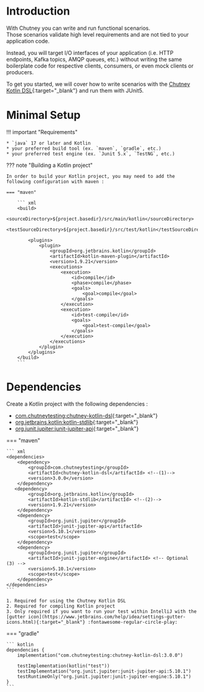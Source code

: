 <!--
  ~ SPDX-FileCopyrightText: 2017-2024 Enedis
  ~
  ~ SPDX-License-Identifier: Apache-2.0
  ~
-->

# Introduction

With Chutney you can write and run functional scenarios.  
Those scenarios validate high level requirements and are not tied to your application code.

Instead, you will target I/O interfaces of your application (i.e. HTTP endpoints, Kafka topics, AMQP queues, etc.)
without writing the same boilerplate code for respective clients, consumers, or even mock clients or producers.

To get you started, we will cover how to write scenarios with the [Chutney Kotlin DSL](https://github.com/Enedis-OSS/chutney/tree/main/kotlin-dsl){:target="_blank"}
and run them with JUnit5.

# Minimal Setup

!!! important "Requirements"

    * `java` 17 or later and Kotlin
    * your preferred build tool (ex. `maven`, `gradle`, etc.)
    * your preferred test engine (ex. `Junit 5.x`, `TestNG`, etc.)

??? note "Building a Kotlin project"

    In order to build your Kotlin project, you may need to add the following configuration with maven :

    === "maven"

        ``` xml
        <build>
            <sourceDirectory>${project.basedir}/src/main/kotlin</sourceDirectory>
            <testSourceDirectory>${project.basedir}/src/test/kotlin</testSourceDirectory>

            <plugins>
                <plugin>
                    <groupId>org.jetbrains.kotlin</groupId>
                    <artifactId>kotlin-maven-plugin</artifactId>
                    <version>1.9.21</version>
                    <executions>
                        <execution>
                            <id>compile</id>
                            <phase>compile</phase>
                            <goals>
                                <goal>compile</goal>
                            </goals>
                        </execution>
                        <execution>
                            <id>test-compile</id>
                            <goals>
                                <goal>test-compile</goal>
                            </goals>
                        </execution>
                    </executions>
                </plugin>
            </plugins>
        </build>
        ```

# Dependencies

Create a Kotlin project with the following dependencies :

* [com.chutneytesting:chutney-kotlin-dsl](https://search.maven.org/artifact/com.chutneytesting/chutney-kotlin-dsl){:target="_blank"}
* [org.jetbrains.kotlin:kotlin-stdlib](https://search.maven.org/artifact/org.jetbrains.kotlin/kotlin-stdlib){:target="_blank"}
* [org.junit.jupiter:junit-jupiter-api](https://search.maven.org/artifact/org.junit.jupiter/junit-jupiter-api){:target="_blank"}

=== "maven"

    ``` xml
    <dependencies>
        <dependency>
            <groupId>com.chutneytesting</groupId>
            <artifactId>chutney-kotlin-dsl</artifactId> <!--(1)-->
            <version>3.0.0</version>
        </dependency>
       <dependency>
            <groupId>org.jetbrains.kotlin</groupId>
            <artifactId>kotlin-stdlib</artifactId> <!--(2)-->
            <version>1.9.21</version>
        </dependency>
        <dependency>
            <groupId>org.junit.jupiter</groupId>
            <artifactId>junit-jupiter-api</artifactId>
            <version>5.10.1</version>
            <scope>test</scope>
        </dependency>
        <dependency>
            <groupId>org.junit.jupiter</groupId>
            <artifactId>junit-jupiter-engine</artifactId> <!-- Optional (3) -->
            <version>5.10.1</version>
            <scope>test</scope>
        </dependency>
    </dependencies>
    ```

    1. Required for using the Chutney Kotlin DSL
    2. Required for compiling Kotlin project
    3. Only required if you want to run your test within IntelliJ with the [gutter icon](https://www.jetbrains.com/help/idea/settings-gutter-icons.html){:target="_blank"} :fontawesome-regular-circle-play:

=== "gradle"

    ``` kotlin
    dependencies {
        implementation("com.chutneytesting:chutney-kotlin-dsl:3.0.0")

        testImplementation(kotlin("test"))
        testImplementation("org.junit.jupiter:junit-jupiter-api:5.10.1")
        testRuntimeOnly("org.junit.jupiter:junit-jupiter-engine:5.10.1")
    }
    ```
